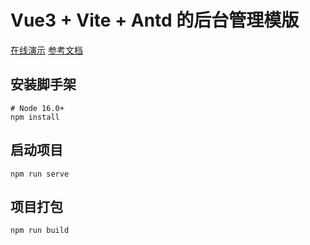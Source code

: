 # Vue3 + Vite + Antd 的后台管理模版

[在线演示](https://colewang.github.io/admin-template/?_blank)
[参考文档](https://colewang.github.io/admin-template-docs/?_blank)

## 安装脚手架
```shell
# Node 16.0+
npm install
```

## 启动项目
```shell
npm run serve
```

## 项目打包
```shell
npm run build
```
